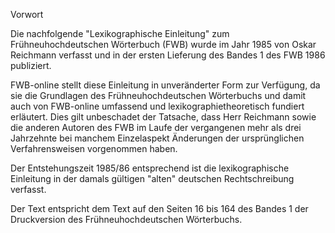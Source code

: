 Vorwort

Die nachfolgende "Lexikographische Einleitung" zum Frühneuhochdeutschen Wörterbuch \(FWB\) wurde im Jahr 1985 von Oskar Reichmann verfasst und in der ersten Lieferung des Bandes 1 des FWB 1986 publiziert.

FWB-online stellt diese Einleitung in unveränderter Form zur Verfügung, da sie die Grundlagen des Frühneuhochdeutschen Wörterbuchs und damit auch von FWB-online umfassend und lexikographietheoretisch fundiert erläutert. Dies gilt unbeschadet der Tatsache, dass Herr Reichmann sowie die anderen Autoren des FWB im Laufe der vergangenen mehr als drei Jahrzehnte bei manchem Einzelaspekt Änderungen der ursprünglichen Verfahrensweisen vorgenommen haben.

Der Entstehungszeit 1985/86 entsprechend ist die lexikographische Einleitung in der damals gültigen "alten" deutschen Rechtschreibung verfasst.

Der Text entspricht dem Text auf den Seiten 16 bis 164 des Bandes 1 der Druckversion des Frühneuhochdeutschen Wörterbuchs.


